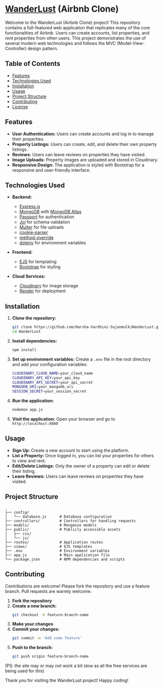 # [WanderLust](https://wanderlust-vaa1.onrender.com/listings) (Airbnb Clone)

Welcome to the WanderLust (Airbnb Clone) project! This repository contains a full-featured web application that replicates many of the core functionalities of Airbnb. Users can create accounts, list properties, and rent properties from other users. This project demonstrates the use of several modern web technologies and follows the MVC (Model-View-Controller) design pattern.

## Table of Contents

- [Features](#features)
- [Technologies Used](#technologies-used)
- [Installation](#installation)
- [Usage](#usage)
- [Project Structure](#project-structure)
- [Contributing](#contributing)
- [License](#license)

## Features

- **User Authentication:** Users can create accounts and log in to manage their properties.
- **Property Listings:** Users can create, edit, and delete their own property listings.
- **Reviews:** Users can leave reviews on properties they have visited.
- **Image Uploads:** Property images are uploaded and stored in Cloudinary.
- **Responsive Design:** The application is styled with Bootstrap for a responsive and user-friendly interface.

## Technologies Used

- **Backend:**
  - [Express.js](https://expressjs.com/)
  - [MongoDB](https://www.mongodb.com/) with [MongoDB Atlas](https://www.mongodb.com/cloud/atlas)
  - [Passport](http://www.passportjs.org/) for authentication
  - [Joi](https://joi.dev/) for schema validation
  - [Multer](https://github.com/expressjs/multer) for file uploads
  - [cookie-parser](https://github.com/expressjs/cookie-parser)
  - [method-override](https://github.com/expressjs/method-override)
  - [dotenv](https://github.com/motdotla/dotenv) for environment variables

- **Frontend:**
  - [EJS](https://ejs.co/) for templating
  - [Bootstrap](https://getbootstrap.com/) for styling

- **Cloud Services:**
  - [Cloudinary](https://cloudinary.com/) for image storage
  - [Render](https://render.com/) for deployment

## Installation

1. **Clone the repository:**
   ```sh
   git clone https://github.com/Harsha-Vardhini-Sujanmulk/WanderLust.git
   cd WanderLust
   ```

2. **Install dependencies:**
   ```sh
   npm install
   ```

3. **Set up environment variables:**
   Create a `.env` file in the root directory and add your configuration variables:
   ```sh
   CLOUDINARY_CLOUD_NAME=your_cloud_name
   CLOUDINARY_API_KEY=your_api_key
   CLOUDINARY_API_SECRET=your_api_secret
   MONGODB_URI=your_mongodb_uri
   SESSION_SECRET=your_session_secret
   ```

4. **Run the application:**
   ```sh
   nodemon app.js
   ```

5. **Visit the application:**
   Open your browser and go to `http://localhost:8080`

## Usage

- **Sign Up:** Create a new account to start using the platform.
- **List a Property:** Once logged in, you can list your properties for others to view and rent.
- **Edit/Delete Listings:** Only the owner of a property can edit or delete their listing.
- **Leave Reviews:** Users can leave reviews on properties they have visited.

## Project Structure

```
.
├── config/
│   └── database.js      # Database configuration
├── controllers/         # Controllers for handling requests
├── models/              # Mongoose models
├── public/              # Publicly accessible assets
│   ├── css/
│   └── js/
├── routes/              # Application routes
├── views/               # EJS templates
├── .env                 # Environment variables
├── app.js               # Main application file
└── package.json         # NPM dependencies and scripts
```

## Contributing

Contributions are welcome! Please fork the repository and use a feature branch. Pull requests are warmly welcome.

1. **Fork the repository**
2. **Create a new branch:**
   ```sh
   git checkout -b feature-branch-name
   ```
3. **Make your changes**
4. **Commit your changes:**
   ```sh
   git commit -m 'Add some feature'
   ```
5. **Push to the branch:**
   ```sh
   git push origin feature-branch-name
   ```


(PS: the site may or may not work a bit slow as all the free services are being used for this)

Thank you for visiting the WanderLust project! Happy coding!
